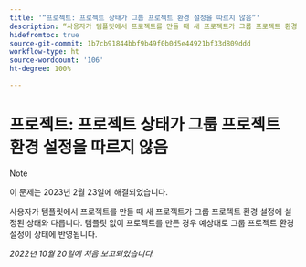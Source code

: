 ```yaml
---
title: '“프로젝트: 프로젝트 상태가 그룹 프로젝트 환경 설정을 따르지 않음”'
description: “사용자가 템플릿에서 프로젝트를 만들 때 새 프로젝트가 그룹 프로젝트 환경 설정에 설정된 상태와 다릅니다. 템플릿 없이 프로젝트를 만든 경우 예상대로 그룹 프로젝트 환경 설정이 상태에 반영됩니다.”
hidefromtoc: true
source-git-commit: 1b7cb91844bbf9b49f0b0d5e44921bf33d809ddd
workflow-type: ht
source-wordcount: '106'
ht-degree: 100%

---
```



# 프로젝트: 프로젝트 상태가 그룹 프로젝트 환경 설정을 따르지 않음

>[!NOTE]
>
>이 문제는 2023년 2월 23일에 해결되었습니다.

사용자가 템플릿에서 프로젝트를 만들 때 새 프로젝트가 그룹 프로젝트 환경 설정에 설정된 상태와 다릅니다. 템플릿 없이 프로젝트를 만든 경우 예상대로 그룹 프로젝트 환경 설정이 상태에 반영됩니다.

_2022년 10월 20일에 처음 보고되었습니다._


